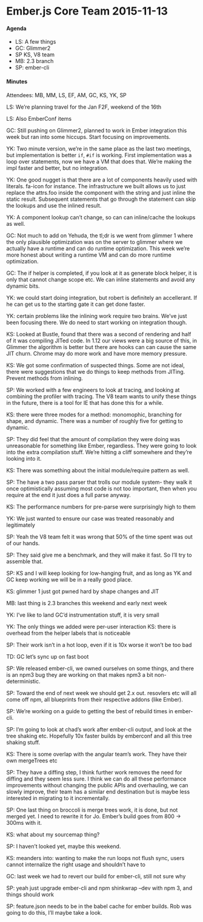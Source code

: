 Ember.js Core Team 2015-11-13
=============================

#### Agenda

-   LS: A few things
-   GC: Glimmer2
-   SP KS, V8 team
-   MB: 2.3 branch
-   SP: ember-cli

#### Minutes

Attendees: MB, MM, LS, EF, AM, GC, KS, YK, SP

LS: We’re planning travel for the Jan F2F, weekend of the 16th

LS: Also EmberConf items

GC: Still pushing on Glimmer2, planned to work in Ember integration this week but ran into some hiccups. Start focusing on improvements.

YK: Two minute version, we’re in the same place as the last two meetings, but implementation is better `if`, `#if` is working. First implementation was a loop over statements, now we have a VM that does that. We’re making the impl faster and better, but no integration.

YK: One good nugget is that there are a lot of components heavily used with literals. fa-icon for instance. The infrastructure we built allows us to just replace the attrs.foo inside the component with the string and just inline the static result. Subsequent statements that go through the statement can skip the lookups and use the inlined result.

YK: A component lookup can’t change, so can can inline/cache the lookups as well.

GC: Not much to add on Yehuda, the tl;dr is we went from glimmer 1 where the only plausible optimization was on the server to glimmer where we actually have a runtime and can do runtime optimization. This week we’re more honest about writing a runtime VM and can do more runtime optimization.

GC: The if helper is completed, if you look at it as generate block helper, it is only that cannot change scope etc. We can inline statements and avoid any dynamic bits.

YK: we could start doing integration, but robert is definitely an accellerant. If he can get us to the starting gate it can get done faster.

YK: certain problems like the inlining work require two brains. We’ve just been focusing there. We do need to start working on integration though.

KS: Looked at Bustle, found that there was a second of rendering and half of it was compiling JITed code. In 1.12 our views were a big source of this, in Glimmer the algorithm is better but there are hooks can can cause the same JIT churn. Chrome may do more work and have more memory pressure.

KS: We got some confirmation of suspected things. Some are not ideal, there were suggestions that we do things to keep methods from JITing. Prevent methods from inlining.

SP: We worked with a few engineers to look at tracing, and looking at combining the profiler with tracing. The V8 team wants to unify these things in the future, there is a tool for IE that has done this for a while.

KS: there were three modes for a method: monomophic, branching for shape, and dynamic. There was a number of roughly five for getting to dynamic.

SP: They did feel that the amount of compilation they were doing was unreasonable for something like Ember, regardless. They were going to look into the extra compilation stuff. We’re hitting a cliff somewhere and they’re looking into it.

KS: There was something about the initial module/require pattern as well.

SP: The have a two pass parser that trolls our module system- they walk it once optimistically assuming most code is not too important, then when you require at the end it just does a full parse anyway.

KS: The performance numbers for pre-parse were surprisingly high to them

YK: We just wanted to ensure our case was treated reasonably and legitimately

SP: Yeah the V8 team felt it was wrong that 50% of the time spent was out of our hands.

SP: They said give me a benchmark, and they will make it fast. So I’ll try to assemble that.

SP: KS and I will keep looking for low-hanging fruit, and as long as YK and GC keep working we will be in a really good place.

KS: glimmer 1 just got pwned hard by shape changes and JIT

MB: last thing is 2.3 branches this weekend and early next week

YK: I’ve like to land GC’d instrumentation stuff, it is very small

YK: The only things we added were per-user interaction KS: there is overhead from the helper labels that is noticeable

SP: Their work isn’t in a hot loop, even if it is 10x worse it won’t be too bad

TD: GC let’s sync up on fast boot

SP: We released ember-cli, we owned ourselves on some things, and there is an npm3 bug they are working on that makes npm3 a bit non-deterministic.

SP: Toward the end of next week we should get 2.x out. resovlers etc will all come off npm, all blueprints from their respective addons (like Ember).

SP: We’re working on a guide to getting the best of rebuild times in ember-cli.

SP: I’m going to look at chad’s work after ember-cli output, and look at the tree shaking etc. Hopefully 10x faster builds by emberconf and all this tree shaking stuff.

KS: There is some overlap with the angular team’s work. They have their own mergeTrees etc

SP: They have a diffing step, I think further work removes the need for diffing and they seem less sure. I think we can do all these performance improvements without changing the public APIs and overhauling, we can slowly improve, their team has a similar end destination but is maybe less interested in migrating to it incrementally.

SP: One last thing on broccoli is merge trees work, it is done, but not merged yet. I need to rewrite it for Jo. Ember’s build goes from 800 -&gt; 300ms with it.

KS: what about my sourcemap thing?

SP: I haven’t looked yet, maybe this weekend.

KS: meanders into: wanting to make the run loops not flush sync, users cannot internalize the right usage and shouldn’t have to

GC: last week we had to revert our build for ember-cli, still not sure why

SP: yeah just upgrade ember-cli and npm shinkwrap –dev with npm 3, and things should work

SP: feature.json needs to be in the babel cache for ember builds. Rob was going to do this, I’ll maybe take a look.

